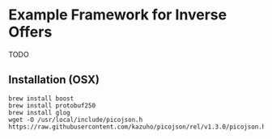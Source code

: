 # Example Framework for Inverse Offers

TODO

## Installation (OSX)
```
brew install boost
brew install protobuf250
brew install glog
wget -O /usr/local/include/picojson.h https://raw.githubusercontent.com/kazuho/picojson/rel/v1.3.0/picojson.h
```

